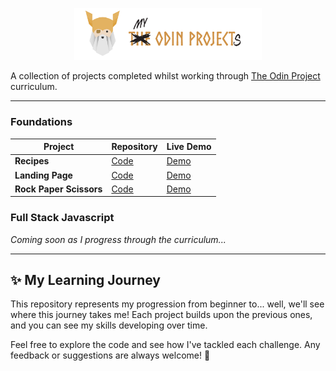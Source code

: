 <p align="center"><img src="./assets/header.png" alt="reb84-the-odin-project" width="300"/></p>

A collection of projects completed whilst working through [The Odin Project](https://www.theodinproject.com/) curriculum.

---

### **Foundations**
| Project                 | Repository                              | Live Demo  |
| ----------------------- | --------------------------------------- | ---------- |
| **Recipes**             | <a href="./foundations/01-recipes" target="_blank">Code</a>          | <a href="https://recipe-page-one-chi.vercel.app/" target="_blank">Demo</a> |
| **Landing Page**        | <a href="./foundations/02-landing-page" target="_blank">Code</a>     | <a href="https://odin-landing-page-psi.vercel.app/" target="_blank">Demo</a> |
| **Rock Paper Scissors** | <a href="./foundations/03-rock-paper-scissors" target="_blank">Code</a>| <a href="https://rock-paper-scissors-pi-nine-45.vercel.app/" target="_blank">Demo</a>|


### **Full Stack Javascript**
*Coming soon as I progress through the curriculum...*

---

## ✨ My Learning Journey
This repository represents my progression from beginner to... well, we'll see where this journey takes me! Each project builds upon the previous ones, and you can see my skills developing over time.

Feel free to explore the code and see how I've tackled each challenge. Any feedback or suggestions are always welcome! 🚀